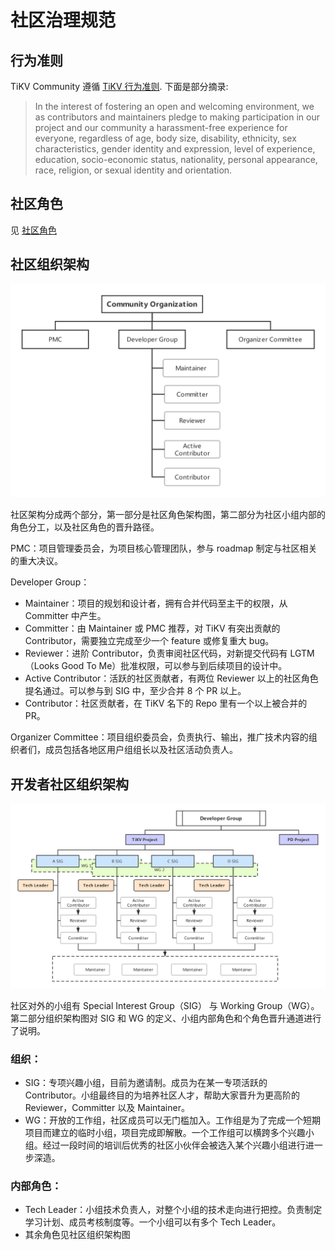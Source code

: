 # 社区治理规范

## 行为准则

TiKV Community 遵循 [TiKV 行为准则](https://github.com/tikv/tikv/blob/master/CODE_OF_CONDUCT.md). 下面是部分摘录:

> In the interest of fostering an open and welcoming environment, we as contributors and maintainers pledge to making participation in our project and our community a harassment-free experience for everyone, regardless of age, body size, disability, ethnicity, sex characteristics, gender identity and expression, level of experience, education, socio-economic status, nationality, personal appearance, race, religion, or sexual identity and orientation.

## 社区角色

见 [社区角色](community-membership-zh_CN.md)

<h2 id="community_organization">社区组织架构</h2>

![community organization](media/governace/community_organization.png)

社区架构分成两个部分，第一部分是社区角色架构图，第二部分为社区小组内部的角色分工，以及社区角色的晋升路径。

PMC：项目管理委员会，为项目核心管理团队，参与 roadmap 制定与社区相关的重大决议。

Developer Group：

* Maintainer：项目的规划和设计者，拥有合并代码至主干的权限，从 Committer 中产生。
* Committer：由 Maintainer 或 PMC 推荐，对 TiKV 有突出贡献的 Contributor，需要独立完成至少一个 feature 或修复重大 bug。
* Reviewer：进阶 Contributor，负责审阅社区代码，对新提交代码有 LGTM（Looks Good To Me）批准权限，可以参与到后续项目的设计中。
* Active Contributor：活跃的社区贡献者，有两位 Reviewer 以上的社区角色提名通过。可以参与到 SIG 中，至少合并 8 个 PR 以上。
* Contributor：社区贡献者，在 TiKV 名下的 Repo 里有一个以上被合并的 PR。

Organizer Committee：项目组织委员会，负责执行、输出，推广技术内容的组织者们，成员包括各地区用户组组长以及社区活动负责人。

## 开发者社区组织架构

![developer group](media/governace/developer_group.png)

社区对外的小组有 Special Interest Group（SIG） 与 Working Group（WG）。第二部分组织架构图对 SIG 和 WG 的定义、小组内部角色和个角色晋升通道进行了说明。

### 组织：

* SIG：专项兴趣小组，目前为邀请制。成员为在某一专项活跃的 Contributor。小组最终目的为培养社区人才，帮助大家晋升为更高阶的 Reviewer，Committer 以及 Maintainer。
* WG：开放的工作组，社区成员可以无门槛加入。工作组是为了完成一个短期项目而建立的临时小组，项目完成即解散。一个工作组可以横跨多个兴趣小组。经过一段时间的培训后优秀的社区小伙伴会被选入某个兴趣小组进行进一步深造。

### 内部角色：

* Tech Leader：小组技术负责人，对整个小组的技术走向进行把控。负责制定学习计划、成员考核制度等。一个小组可以有多个 Tech Leader。
* 其余角色见社区组织架构图

